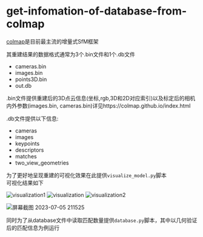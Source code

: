 # get-infomation-of-database-from-colmap
[colmap](https://github.com/colmap/colmap)是目前最主流的增量式SfM框架  

其重建结果的数据格式通常为3个.bin文件和1个.db文件  
* cameras.bin  
* images.bin
* points3D.bin
* out.db

.bin文件提供重建后的3D点云信息(坐标,rgb,3D和2D对应索引)以及标定后的相机内外参数(images.bin, cameras.bin)详见https://colmap.github.io/index.html

.db文件提供以下信息:  
* cameras
* images
* keypoints
* descriptors
* matches
* two_view_geometries

为了更好地呈现重建的可视化效果在此提供`visualize_model.py`脚本  
可视化结果如下  

![visualization1](https://github.com/VG-TechCenter/scripts-for-colmap/assets/130300209/9e310d59-9eeb-4372-a37e-b1a26674fa50)
![visualization](https://github.com/VG-TechCenter/scripts-for-colmap/assets/130300209/02ae7164-9007-4e9f-ac57-7ee595e53773)
![visualization2](https://github.com/VG-TechCenter/scripts-for-colmap/assets/130300209/534bb946-c459-46ba-8272-39b70f52f0a4)  

![屏幕截图 2023-07-05 211525](https://github.com/VG-TechCenter/scripts-for-colmap/assets/130300209/d0052206-2224-40b5-b1bf-abc8efe6b271)

同时为了从database文件中读取匹配数量提供`database.py`脚本，其中以几何验证后的匹配信息为例运行  


